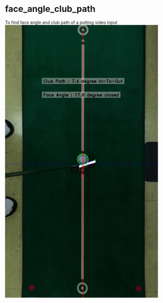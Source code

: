 # face_angle_club_path
To find face angle and club path of a putting video input
![Screenshot](results.jpg)
